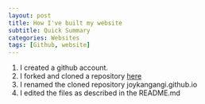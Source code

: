 ```yaml
---
layout: post
title: How I've built my website
subtitle: Quick Summary
categories: Websites
tags: [Github, website]
---
```


1. I created a github account.
2. I forked and cloned a repository [here](https://github.com/datamaunz/jekyll-blog-template)
3. I renamed the cloned repository joykangangi.github.io
4. I edited the files as described in the README.md
